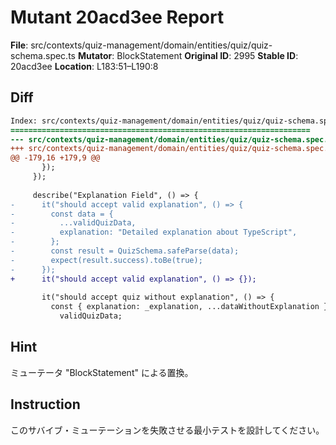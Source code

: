 # Mutant 20acd3ee Report

**File**: src/contexts/quiz-management/domain/entities/quiz/quiz-schema.spec.ts
**Mutator**: BlockStatement
**Original ID**: 2995
**Stable ID**: 20acd3ee
**Location**: L183:51–L190:8

## Diff

```diff
Index: src/contexts/quiz-management/domain/entities/quiz/quiz-schema.spec.ts
===================================================================
--- src/contexts/quiz-management/domain/entities/quiz/quiz-schema.spec.ts	original
+++ src/contexts/quiz-management/domain/entities/quiz/quiz-schema.spec.ts	mutated #2995
@@ -179,16 +179,9 @@
       });
     });
 
     describe("Explanation Field", () => {
-      it("should accept valid explanation", () => {
-        const data = {
-          ...validQuizData,
-          explanation: "Detailed explanation about TypeScript",
-        };
-        const result = QuizSchema.safeParse(data);
-        expect(result.success).toBe(true);
-      });
+      it("should accept valid explanation", () => {});
 
       it("should accept quiz without explanation", () => {
         const { explanation: _explanation, ...dataWithoutExplanation } =
           validQuizData;
```

## Hint

ミューテータ "BlockStatement" による置換。

## Instruction

このサバイブ・ミューテーションを失敗させる最小テストを設計してください。
